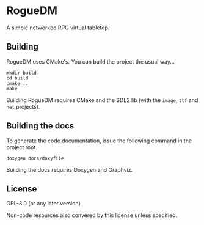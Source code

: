 # RogueDM

A simple networked RPG virtual tabletop.

## Building

RogueDM uses CMake's. You can build the project the usual way...

    mkdir build
    cd build
    cmake ..
    make

Building RogueDM requires CMake and the SDL2 lib (with the `image`, `ttf` and
`net` projects).

## Building the docs

To generate the code documentation, issue the following command in the project
root.

    doxygen docs/doxyfile

Building the docs requires Doxygen and Graphviz.

## License

GPL-3.0 (or any later version)

Non-code resources also convered by this license unless specified.

